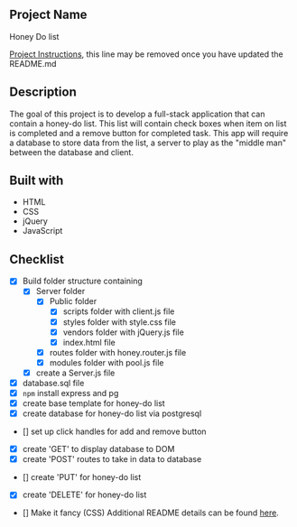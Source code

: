 ## Project Name

Honey Do list

[Project Instructions](./INSTRUCTIONS.md), this line may be removed once you have updated the README.md

## Description

The goal of this project is to develop a full-stack application that can contain a honey-do list. This list will contain check boxes when item on list is completed and a remove button for completed task. This app will require a database to store data from the list, a server to play as the "middle man" between the database and client.


## Built with

- HTML
- CSS
- jQuery
- JavaScript

## Checklist

- [x] Build folder structure containing 
    - [x] Server folder
        - [x] Public folder
            - [x] scripts folder with client.js file
            - [x] styles folder with style.css file
            - [x] vendors folder with jQuery.js file
            - [x] index.html file
        - [x] routes folder with honey.router.js file
        - [x] modules folder with pool.js file
    - [x]  create a Server.js file
- [x] database.sql file
- [x] `npm` install express and pg
- [x] create base template for honey-do list
- [x] create database for honey-do list via postgresql
- [] set up click handles for add and remove button
- [x] create 'GET' to display database to DOM
- [x] create 'POST' routes to take in data to database
- [] create 'PUT' for honey-do list
- [x] create 'DELETE' for honey-do list
- [] Make it fancy (CSS)
Additional README details can be found [here](https://github.com/PrimeAcademy/readme-template/blob/master/README.md).
